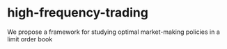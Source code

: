# high-frequency-trading
We propose a framework for studying optimal market-making policies in a limit order book
